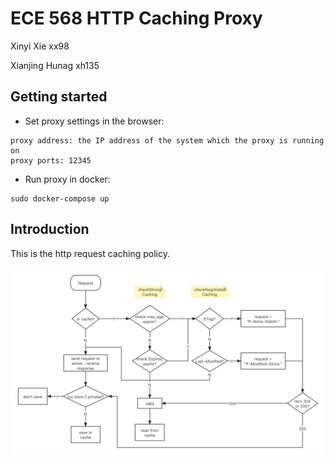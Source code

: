 # ECE 568 HTTP Caching Proxy
Xinyi Xie xx98

Xianjing Hunag xh135

## Getting started

* Set proxy settings in the browser: 
```
proxy address: the IP address of the system which the proxy is running on
proxy ports: 12345
```
* Run proxy in docker:
```
sudo docker-compose up
```

## Introduction
This is the http request caching policy.

![caching_policy](/validation_logic.jpg)